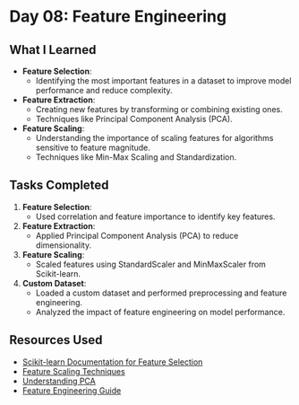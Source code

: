 # Day 08: Feature Engineering

## What I Learned
- **Feature Selection**:
  - Identifying the most important features in a dataset to improve model performance and reduce complexity.
- **Feature Extraction**:
  - Creating new features by transforming or combining existing ones.
  - Techniques like Principal Component Analysis (PCA).
- **Feature Scaling**:
  - Understanding the importance of scaling features for algorithms sensitive to feature magnitude.
  - Techniques like Min-Max Scaling and Standardization.

## Tasks Completed
1. **Feature Selection**:
   - Used correlation and feature importance to identify key features.
2. **Feature Extraction**:
   - Applied Principal Component Analysis (PCA) to reduce dimensionality.
3. **Feature Scaling**:
   - Scaled features using StandardScaler and MinMaxScaler from Scikit-learn.
4. **Custom Dataset**:
   - Loaded a custom dataset and performed preprocessing and feature engineering.
   - Analyzed the impact of feature engineering on model performance.

## Resources Used
- [Scikit-learn Documentation for Feature Selection](https://scikit-learn.org/stable/modules/feature_selection.html)
- [Feature Scaling Techniques](https://scikit-learn.org/stable/modules/preprocessing.html)
- [Understanding PCA](https://towardsdatascience.com/principal-component-analysis-explained-ea5b71a80edb)
- [Feature Engineering Guide](https://machinelearningmastery.com/feature-engineering-and-selection/)
